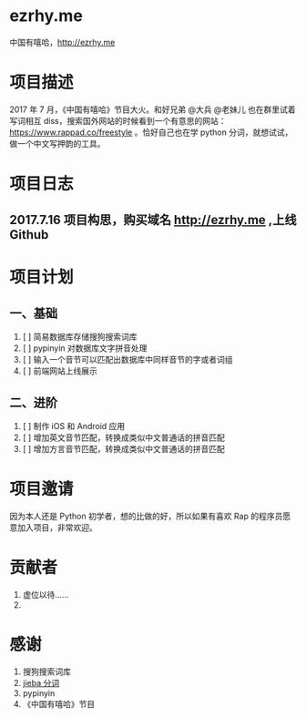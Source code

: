 # ezrhy.me
中国有嘻哈，http://ezrhy.me

# 项目描述
2017 年 7 月，《中国有嘻哈》节目大火。和好兄弟 @大兵 @老妹儿 也在群里试着写词相互 diss，搜索国外网站的时候看到一个有意思的网站：https://www.rappad.co/freestyle 。恰好自己也在学 python 分词，就想试试，做一个中文写押韵的工具。

# 项目日志
## 2017.7.16 项目构思，购买域名 http://ezrhy.me ,上线 Github

# 项目计划
## 一、基础
1. [ ] 简易数据库存储搜狗搜索词库
2. [ ] pypinyin 对数据库文字拼音处理
3. [ ] 输入一个音节可以匹配出数据库中同样音节的字或者词组
4. [ ] 前端网站上线展示
## 二、进阶
1. [ ] 制作 iOS 和 Android 应用
2. [ ] 增加英文音节匹配，转换成类似中文普通话的拼音匹配
3. [ ] 增加方言音节匹配，转换成类似中文普通话的拼音匹配

# 项目邀请
因为本人还是 Python 初学者，想的比做的好，所以如果有喜欢 Rap 的程序员愿意加入项目，非常欢迎。

# 贡献者
1. 虚位以待……
2.

# 感谢
1. 搜狗搜索词库
2. [jieba 分词](https://github.com/fxsjy/jieba)
3. pypinyin
4. 《中国有嘻哈》节目